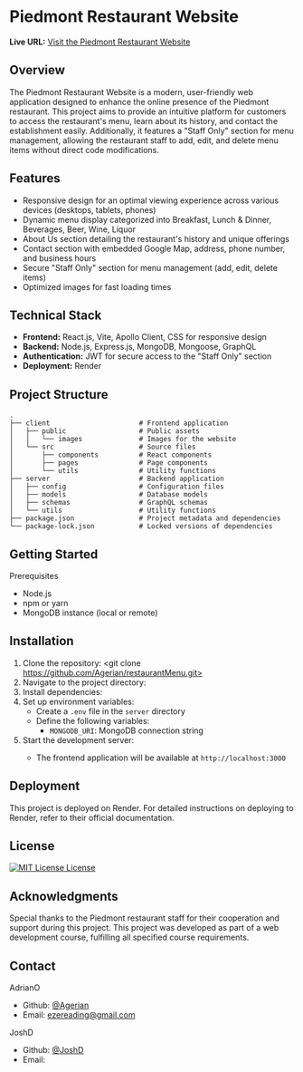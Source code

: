 # Piedmont Restaurant Website

**Live URL:** [Visit the Piedmont Restaurant Website](https://piedmont-qlgh.onrender.com/)

## Overview

The Piedmont Restaurant Website is a modern, user-friendly web application designed to enhance the online presence of the Piedmont restaurant. This project aims to provide an intuitive platform for customers to access the restaurant's menu, learn about its history, and contact the establishment easily. Additionally, it features a "Staff Only" section for menu management, allowing the restaurant staff to add, edit, and delete menu items without direct code modifications.

## Features

- Responsive design for an optimal viewing experience across various devices (desktops, tablets, phones)
- Dynamic menu display categorized into Breakfast, Lunch & Dinner, Beverages, Beer, Wine, Liquor
- About Us section detailing the restaurant's history and unique offerings
- Contact section with embedded Google Map, address, phone number, and business hours
- Secure "Staff Only" section for menu management (add, edit, delete items)
- Optimized images for fast loading times

## Technical Stack

- **Frontend:** React.js, Vite, Apollo Client, CSS for responsive design
- **Backend:** Node.js, Express.js, MongoDB, Mongoose, GraphQL
- **Authentication:** JWT for secure access to the "Staff Only" section
- **Deployment:** Render

## Project Structure

```plaintext
.
├── client                      # Frontend application
│   ├── public                  # Public assets
│   │   └── images              # Images for the website
│   └── src                     # Source files
│       ├── components          # React components
│       ├── pages               # Page components
│       └── utils               # Utility functions
├── server                      # Backend application
│   ├── config                  # Configuration files
│   ├── models                  # Database models
│   ├── schemas                 # GraphQL schemas
│   └── utils                   # Utility functions
├── package.json                # Project metadata and dependencies
└── package-lock.json           # Locked versions of dependencies
```
## Getting Started

Prerequisites
- Node.js
- npm or yarn
- MongoDB instance (local or remote)

## Installation

1. Clone the repository: <git clone https://github.com/Agerian/restaurantMenu.git>
2. Navigate to the project directory: <cd restaurantMenu>
3. Install dependencies: <npm install>
4. Set up environment variables:
   - Create a `.env` file in the `server` directory
   - Define the following variables:
     - `MONGODB_URI`: MongoDB connection string
5. Start the development server: <npm run develop>
   - The frontend application will be available at `http://localhost:3000`

## Deployment
This project is deployed on Render. For detailed instructions on deploying to Render, refer to their official documentation.

## License
[![MIT License License](https://img.shields.io/badge/license-MIT%20License-green)](https://opensource.org/licenses/MIT%20License)

## Acknowledgments
Special thanks to the Piedmont restaurant staff for their cooperation and support during this project.
This project was developed as part of a web development course, fulfilling all specified course requirements.
   
## Contact

AdrianO 
 - Github: [@Agerian](https://github.com/Agerian)
 - Email: ezereading@gmail.com

JoshD
 - Github: [@JoshD]()
  - Email:

